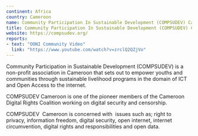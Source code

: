 ```yaml
---
continent: Africa
country: Cameroon
name: Community Participation In Sustainable Development (COMPSUDEV) Cameroon
title: Community Participation In Sustainable Development (COMPSUDEV) Cameroon
website: https://compsudev.org/
reports:
- text: "OONI Community Video"
  link: "https://www.youtube.com/watch?v=zrclQ2QZjVo"
---
```


Community Participation in Sustainable Development (COMPSUDEV) is a non-profit association in Cameroon that sets out to empower youths and communities through sustainable livelihood programs in the domain of ICT and Open Access to the internet.

COMPSUDEV Cameroon is one of the pioneer members of the Cameroon Digital Rights Coalition working on digital security and censorship. 

COMPSUDEV  Cameroon is concerned with  issues such as; right to privacy, information freedom, digital security, open internet, internet circumvention, digital rights and responsibilities and open data.
